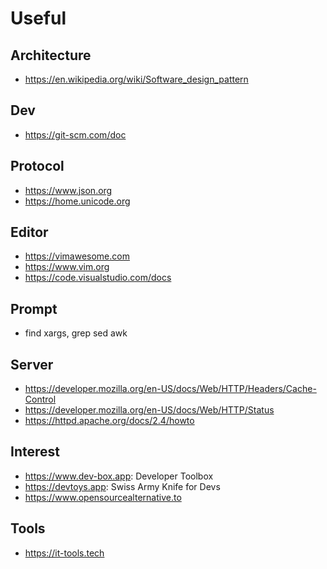 # Useful 

## Architecture
* https://en.wikipedia.org/wiki/Software_design_pattern

## Dev
* https://git-scm.com/doc

## Protocol
* https://www.json.org
* https://home.unicode.org

## Editor
* https://vimawesome.com
* https://www.vim.org
* https://code.visualstudio.com/docs

## Prompt
- find xargs, grep sed awk

## Server
* https://developer.mozilla.org/en-US/docs/Web/HTTP/Headers/Cache-Control
* https://developer.mozilla.org/en-US/docs/Web/HTTP/Status
* https://httpd.apache.org/docs/2.4/howto

## Interest
- https://www.dev-box.app: Developer Toolbox
- https://devtoys.app: Swiss Army Knife for Devs
- https://www.opensourcealternative.to

## Tools
* https://it-tools.tech

